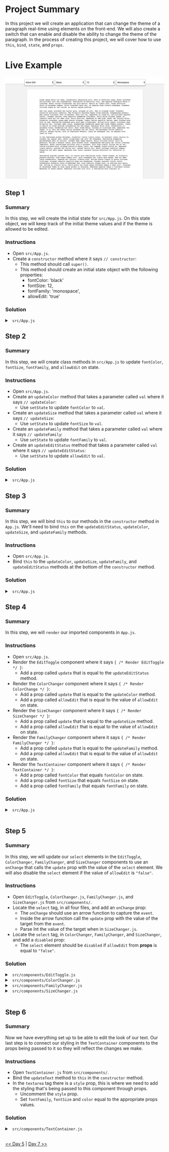 <!-- <img src="https://s3.amazonaws.com/devmountain/readme-logo.png" width="250" align="right"> -->

# Project Summary

In this project we will create an application that can change the theme of a paragraph real-time using elements on the front-end. We will also create a switch that can enable and disable the ability to change the theme of the paragraph. In the process of creating this project, we will cover how to use `this`, `bind`, `state`, and `props`.

# Live Example

<!-- <a href="https://devmountain.github.io/react-2-mini/">Click Me!</a> -->

![30 Days of React banner](../images/demo1.jpeg)

<!-- ## Setup

- `fork` and `clone` this repository.
- `cd` into the project directory.
- Run `npm install`.
- Run `npm start` after `npm install` has finished.

<img src="https://github.com/DevMountain/react-2-mini/blob/solution/readme/2.png" /> -->

## Step 1

### Summary

In this step, we will create the initial state for `src/App.js`. On this state object, we will keep track of the initial theme values and if the theme is allowed to be edited.

### Instructions

- Open `src/App.js`.
- Create a `constructor` method where it says `// constructor`:
  - This method should call `super()`.
  - This method should create an initial state object with the following properties:
    - fontColor: 'black'
    - fontSize: 12,
    - fontFamily: 'monospace',
    - allowEdit: 'true'

### Solution

<details>

<summary> <code> src/App.js </code> </summary>

```jsx
import React, { Component } from "react";

// Components
import EditToggle from "./components/EditToggle";
import ColorChanger from "./components/ColorChanger";
import SizeChanger from "./components/SizeChanger";
import FamilyChanger from "./components/FamilyChanger";
import TextContainer from "./components/TextContainer";

class App extends Component {
  constructor() {
    super();
    this.state = {
      fontColor: "black",
      fontSize: 12,
      fontFamily: "monospace",
      allowEdit: "true",
    };
  }

  // updateColor

  // updateSize

  // updateFamily

  // updateEditStatus

  render() {
    return (
      <div>
        <div className="headerBar">
          {/* Render EditToggle */}
          {/* Render ColorChanger */}
          {/* Render SizeChanger */}
          {/* Render FamilyChanger */}
        </div>
        <div className="textArea">{/* Render TextContainer */}</div>
      </div>
    );
  }
}

export default App;
```

</details>

## Step 2

### Summary

In this step, we will create class methods in `src/App.js` to update `fontColor`, `fontSize`, `fontFamily`, and `allowEdit` on state.

### Instructions

- Open `src/App.js`.
- Create an `updateColor` method that takes a parameter called `val` where it says `// updateColor`:
  - Use `setState` to update `fontColor` to `val`.
- Create an `updateSize` method that takes a parameter called `val` where it says `// updateSize`:
  - Use `setState` to update `fontSize` to `val`.
- Create an `updateFamily` method that takes a parameter called `val` where it says `// updateFamily`:
  - Use `setState` to update `fontFamily` to `val`.
- Create an `updateEditStatus` method that takes a parameter called `val` where it says `// updateEditStatus`:
  - Use `setState` to update `allowEdit` to `val`.

### Solution

<details>

<summary> <code> src/App.js </code> </summary>

```jsx
import React, { Component } from "react";

// Components
import EditToggle from "./components/EditToggle";
import ColorChanger from "./components/ColorChanger";
import SizeChanger from "./components/SizeChanger";
import FamilyChanger from "./components/FamilyChanger";
import TextContainer from "./components/TextContainer";

class App extends Component {
  constructor() {
    super();
    this.state = {
      fontColor: "black",
      fontSize: 12,
      fontFamily: "monospace",
      allowEdit: "true",
    };
  }

  updateColor(val) {
    this.setState({ fontColor: val });
  }

  updateSize(val) {
    this.setState({ fontSize: val });
  }

  updateFamily(val) {
    this.setState({ fontFamily: val });
  }

  updateEditStatus(val) {
    this.setState({ allowEdit: val });
  }

  render() {
    return (
      <div>
        <div className="headerBar">
          {/* Render EditToggle */}
          {/* Render ColorChanger */}
          {/* Render SizeChanger */}
          {/* Render FamilyChanger */}
        </div>
        <div className="textArea">{/* Render TextContainer */}</div>
      </div>
    );
  }
}

export default App;
```

</details>

## Step 3

### Summary

In this step, we will bind `this` to our methods in the `constructor` method in `App.js`. We'll need to bind `this` on the `updateEditStatus`, `updateColor`, `updateSize`, and `updateFamily` methods.

### Instructions

- Open `src/App.js`.
- Bind `this` to the `updateColor`, `updateSize`, `updateFamily`, and `updateEditStatus` methods at the bottom of the `constructor` method.

### Solution

<details>

<summary> <code> src/App.js </code> </summary>

```jsx
import React, { Component } from "react";

// Components
import EditToggle from "./components/EditToggle";
import ColorChanger from "./components/ColorChanger";
import SizeChanger from "./components/SizeChanger";
import FamilyChanger from "./components/FamilyChanger";
import TextContainer from "./components/TextContainer";

class App extends Component {
  constructor() {
    super();
    this.state = {
      fontColor: "black",
      fontSize: 12,
      fontFamily: "monospace",
      allowEdit: "true",
    };

    this.updateColor = this.updateColor.bind(this);
    this.updateSize = this.updateSize.bind(this);
    this.updateFamily = this.updateFamily.bind(this);
    this.updateEditStatus = this.updateEditStatus.bind(this);
  }

  updateColor(val) {
    this.setState({ fontColor: val });
  }

  updateSize(val) {
    this.setState({ fontSize: val });
  }

  updateFamily(val) {
    this.setState({ fontFamily: val });
  }

  updateEditStatus(val) {
    this.setState({ allowEdit: val });
  }

  render() {
    return (
      <div>
        <div className="headerBar">
          {/* Render EditToggle */}
          {/* Render ColorChanger */}
          {/* Render SizeChanger */}
          {/* Render FamilyChanger */}
        </div>
        <div className="textArea">{/* Render TextContainer */}</div>
      </div>
    );
  }
}

export default App;
```

</details>

## Step 4

### Summary

In this step, we will `render` our imported components in `App.js`.

### Instructions

- Open `src/App.js`.
- Render the `EditToggle` component where it says `{ /* Render EditToggle */ }`:
  - Add a prop called `update` that is equal to the `updateEditStatus` method.
- Render the `ColorChanger` component where it says `{ /* Render ColorChange */ }`:
  - Add a prop called `update` that is equal to the `updateColor` method.
  - Add a prop called `allowEdit` that is equal to the value of `allowEdit` on state.
- Render the `SizeChanger` component where it says `{ /* Render SizeChanger */ }`:
  - Add a prop called `update` that is equal to the `updateSize` method.
  - Add a prop called `allowEdit` that is equal to the value of `allowEdit` on state.
- Render the `FamilyChanger` component where it says `{ /* Render FamilyChanger */ }`:
  - Add a prop called `update` that is equal to the `updateFamily` method.
  - Add a prop called `allowEdit` that is equal to the value of `allowEdit` on state.
- Render the `TextContainer` component where it says `{ /* Render TextContainer */ }`:
  - Add a prop called `fontColor` that equals `fontColor` on state.
  - Add a prop called `fontSize` that equals `fontSize` on state.
  - Add a prop called `fontFamily` that equals `fontFamily` on state.

### Solution

<details>

<summary> <code> src/App.js </code> </summary>

```jsx
import React, { Component } from "react";

// Components
import EditToggle from "./components/EditToggle";
import ColorChanger from "./components/ColorChanger";
import SizeChanger from "./components/SizeChanger";
import FamilyChanger from "./components/FamilyChanger";
import TextContainer from "./components/TextContainer";

class App extends Component {
  constructor() {
    super();
    this.state = {
      fontColor: "black",
      fontSize: 12,
      fontFamily: "monospace",
      allowEdit: "true",
    };

    this.updateColor = this.updateColor.bind(this);
    this.updateSize = this.updateSize.bind(this);
    this.updateFamily = this.updateFamily.bind(this);
    this.updateEditStatus = this.updateEditStatus.bind(this);
  }

  updateColor(val) {
    this.setState({ fontColor: val });
  }

  updateSize(val) {
    this.setState({ fontSize: val });
  }

  updateFamily(val) {
    this.setState({ fontFamily: val });
  }

  updateEditStatus(val) {
    this.setState({ allowEdit: val });
  }

  render() {
    return (
      <div>
        <div className="headerBar">
          <EditToggle update={this.updateEditStatus} />
          <ColorChanger
            update={this.updateColor}
            allowEdit={this.state.allowEdit}
          />
          <SizeChanger
            update={this.updateSize}
            allowEdit={this.state.allowEdit}
          />
          <FamilyChanger
            update={this.updateFamily}
            allowEdit={this.state.allowEdit}
          />
        </div>
        <div className="textArea">
          <TextContainer
            fontColor={this.state.fontColor}
            fontSize={this.state.fontSize}
            fontFamily={this.state.fontFamily}
          />
        </div>
      </div>
    );
  }
}

export default App;
```

</details>

<br />

<!-- <img src="https://github.com/DevMountain/react-2-mini/blob/solution/readme/3.png" /> -->

## Step 5

### Summary

In this step, we will update our `select` elements in the `EditToggle`, `ColorChanger`, `FamilyChanger`, and `SizeChanger` components to use an `onChange` that calls the `update` prop with the value of the `select` element. We will also disable the `select` element if the value of `allowEdit` is `"false"`.

### Instructions

- Open `EditToggle`, `ColorChanger.js`, `FamilyChanger.js`, and `SizeChanger.js` from `src/components/`.
- Locate the `select` tag, in all four files, and add an `onChange` prop:
  - The `onChange` should use an arrow function to capture the `event`.
  - Inside the arrow function call the `update` prop with the value of the target from the `event`.
  - Parse Int the value of the target when in `SizeChanger.js`.
- Locate the `select` tag, in `ColorChanger`, `FamilyChanger`, and `SizeChanger`, and add a `disabled` prop:
  - The `select` element should be `disabled` if `allowEdit` from <b>props</b> is equal to `"false"`.

### Solution

<details>

<summary> <code> src/components/EditToggle.js </code> </summary>

```jsx
return (
  <select
    className="dropDownContainer ml0"
    onChange={(e) => this.props.update(e.target.value)}
  >
    <option value="true"> Allow Edit </option>
    <option value="false"> Disable Edit </option>
  </select>
);
```

</details>

<details>

<summary> <code> src/components/ColorChanger.js </code> </summary>

```jsx
return (
  <select
    className="dropDownContainer"
    onChange={(e) => this.props.update(e.target.value)}
    disabled={this.props.allowEdit === "false"}
  >
    <option value="black"> Black </option>
    <option value="blue"> Blue </option>
    <option value="green"> Green </option>
  </select>
);
```

</details>

<details>

<summary> <code> src/components/FamilyChanger.js </code> </summary>

```jsx
return (
  <select
    className="dropDownContainer"
    onChange={(e) => this.props.update(e.target.value)}
    disabled={this.props.allowEdit === "false"}
  >
    <option value="monospace"> Monospace </option>
    <option value="arial"> Arial </option>
    <option value="courier"> Courier </option>
  </select>
);
```

</details>

<details>

<summary> <code> src/components/SizeChanger.js </code> </summary>

```jsx
return (
  <select
    className="dropDownContainer"
    onChange={(e) => this.props.update(parseInt(e.target.value))}
    disabled={this.props.allowEdit === "false"}
  >
    <option value="12"> 12 </option>
    <option value="13"> 13 </option>
    <option value="14"> 14 </option>
  </select>
);
```

</details>

<br />

## Step 6

### Summary

Now we have everything set up to be able to edit the look of our text. Our last step is to connect our styling in the `TextContainer` components to the props being passed to it so they will reflect the changes we make.

### Instructions

- Open `TextContainer.js` from `src/components/`.
- Bind the `updateText` method to `this` in the `constructor` method.
- In the `textarea` tag there is a `style` prop, this is where we need to add the styling that's being passed to this component through props.
  - Uncomment the `style` prop.
  - Set `fontFamily`, `fontSize` and `color` equal to the appropriate props values.

### Solution

<details>

<summary> <code> src/components/TextContainer.js </code> </summary>

```jsx
import React, { Component } from "react";

export default class TextContainer extends Component {
  constructor() {
    super();
    this.state = {
      text: "",
    };
    this.updateText = this.updateText.bind(this);
  }

  updateText(e) {
    this.setState({
      text: e.target.value,
    });
  }

  render() {
    return (
      <div className="textContainer">
        <textarea
          style={{
            color: this.props.fontColor,
            fontFamily: this.props.fontFamily,
            fontSize: this.props.fontSize,
          }}
          onChange={this.updateText}
          value={this.state.text}
          placeholder="This is where your text will be!"
          cols="90"
          rows="30"
        ></textarea>
      </div>
    );
  }
}
```

</details>

<br />

<!-- <img src="https://github.com/DevMountain/react-2-mini/blob/solution/readme/2g.gif" /> -->

<!-- ## Contributions

If you see a problem or a typo, please fork, make the necessary changes, and create a pull request so we can review your changes and merge them into the master repo and branch.

## Copyright

© DevMountain LLC, 2017. Unauthorized use and/or duplication of this material without express and written permission from DevMountain, LLC is strictly prohibited. Excerpts and links may be used, provided that full and clear credit is given to DevMountain with appropriate and specific direction to the original content. -->

<!-- <p align="center">
<img src="https://s3.amazonaws.com/devmountain/readme-logo.png" width="250">
</p> -->

[<< Day 5](../Day_05_props/Day_05_props.md) | [Day 7 >>](../Day_07_MappingArrays/Day_07_MappingArrays.md)
